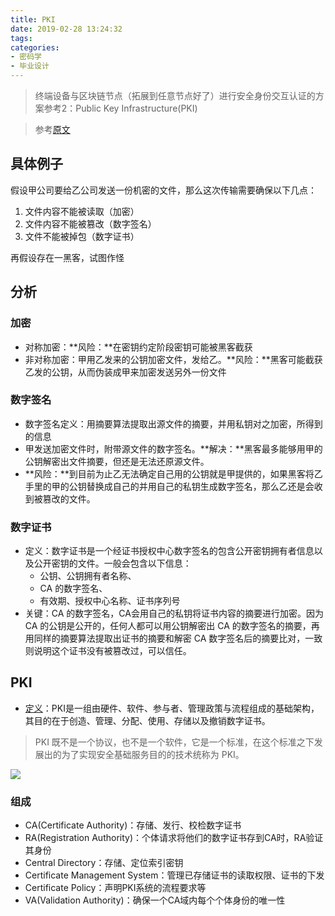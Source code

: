 ```yaml
---
title: PKI
date: 2019-02-28 13:24:32
tags:
categories:
- 密码学
- 毕业设计
---
```


> 终端设备与区块链节点（拓展到任意节点好了）进行安全身份交互认证的方案参考2：Public Key Infrastructure(PKI)

<!-- more -->

> 参考[原文](https://www.jianshu.com/p/ffe8c203a471)

## 具体例子

假设甲公司要给乙公司发送一份机密的文件，那么这次传输需要确保以下几点：

1. 文件内容不能被读取（加密）
2. 文件内容不能被篡改（数字签名）
3. 文件不能被掉包（数字证书）

再假设存在一黑客，试图作怪

## 分析

### 加密

* 对称加密：**风险：**在密钥约定阶段密钥可能被黑客截获
* 非对称加密：甲用乙发来的公钥加密文件，发给乙。**风险：**黑客可能截获乙发的公钥，从而伪装成甲来加密发送另外一份文件

### 数字签名

* 数字签名定义：用摘要算法提取出源文件的摘要，并用私钥对之加密，所得到的信息
* 甲发送加密文件时，附带源文件的数字签名。**解决：**黑客最多能够用甲的公钥解密出文件摘要，但还是无法还原源文件。
* **风险：**到目前为止乙无法确定自己用的公钥就是甲提供的，如果黑客将乙手里的甲的公钥替换成自己的并用自己的私钥生成数字签名，那么乙还是会收到被篡改的文件。

### 数字证书

* 定义：数字证书是一个经证书授权中心数字签名的包含公开密钥拥有者信息以及公开密钥的文件。一般会包含以下信息：
  * 公钥、公钥拥有者名称、
  * CA 的数字签名、
  * 有效期、授权中心名称、证书序列号
* 关键：CA 的数字签名，CA会用自己的私钥将证书内容的摘要进行加密。因为 CA 的公钥是公开的，任何人都可以用公钥解密出 CA 的数字签名的摘要，再用同样的摘要算法提取出证书的摘要和解密 CA 数字签名后的摘要比对，一致则说明这个证书没有被篡改过，可以信任。

## PKI

* [定义](https://zh.wikipedia.org/wiki/%E5%85%AC%E9%96%8B%E9%87%91%E9%91%B0%E5%9F%BA%E7%A4%8E%E5%BB%BA%E8%A8%AD)：PKI是一组由硬件、软件、参与者、管理政策与流程组成的基础架构，其目的在于创造、管理、分配、使用、存储以及撤销数字证书。

> PKI 既不是一个协议，也不是一个软件，它是一个标准，在这个标准之下发展出的为了实现安全基础服务目的的技术统称为 PKI。

![](https://upload.wikimedia.org/wikipedia/commons/thumb/3/34/Public-Key-Infrastructure.svg/1280px-Public-Key-Infrastructure.svg.png)

### 组成

* CA(Certificate Authority)：存储、发行、校检数字证书
* RA(Registration Authority)：个体请求将他们的数字证书存到CA时，RA验证其身份
* Central Directory：存储、定位索引密钥
* Certificate Management System：管理已存储证书的读取权限、证书的下发
* Certificate Policy：声明PKI系统的流程要求等
* VA(Validation Authority)：确保一个CA域内每个个体身份的唯一性
